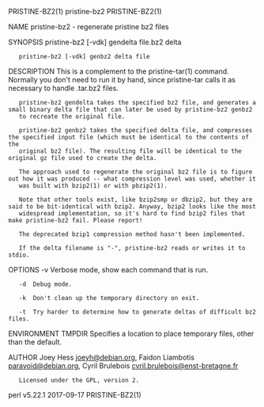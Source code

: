 PRISTINE-BZ2(1)                                                    pristine-bz2                                                    PRISTINE-BZ2(1)

NAME
       pristine-bz2 - regenerate pristine bz2 files

SYNOPSIS
       pristine-bz2 [-vdk] gendelta file.bz2 delta

       pristine-bz2 [-vdk] genbz2 delta file

DESCRIPTION
       This is a complement to the pristine-tar(1) command. Normally you don't need to run it by hand, since pristine-tar calls it as necessary to
       handle .tar.bz2 files.

       pristine-bz2 gendelta takes the specified bz2 file, and generates a small binary delta file that can later be used by pristine-bz2 genbz2
       to recreate the original file.

       pristine-bz2 genbz2 takes the specified delta file, and compresses the specified input file (which must be identical to the contents of the
       original bz2 file). The resulting file will be identical to the original gz file used to create the delta.

       The approach used to regenerate the original bz2 file is to figure out how it was produced -- what compression level was used, whether it
       was built with bzip2(1) or with pbzip2(1).

       Note that other tools exist, like bzip2smp or dbzip2, but they are said to be bit-identical with bzip2. Anyway, bzip2 looks like the most
       widespread implementation, so it's hard to find bzip2 files that make pristine-bz2 fail. Please report!

       The deprecated bzip1 compression method hasn't been implemented.

       If the delta filename is "-", pristine-bz2 reads or writes it to stdio.

OPTIONS
       -v  Verbose mode, show each command that is run.

       -d  Debug mode.

       -k  Don't clean up the temporary directory on exit.

       -t  Try harder to determine how to generate deltas of difficult bz2 files.

ENVIRONMENT
       TMPDIR
           Specifies a location to place temporary files, other than the default.

AUTHOR
       Joey Hess <joeyh@debian.org>, Faidon Liambotis <paravoid@debian.org>, Cyril Brulebois <cyril.brulebois@enst-bretagne.fr>

       Licensed under the GPL, version 2.

perl v5.22.1                                                        2017-09-17                                                     PRISTINE-BZ2(1)
